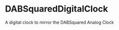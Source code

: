 DABSquaredDigitalClock
======================

A digital clock to mirror the DABSquared Analog Clock
